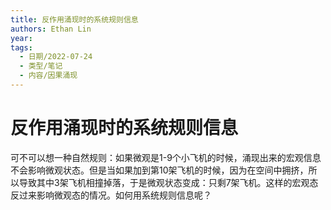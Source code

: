 ```yaml
---
title: 反作用涌现时的系统规则信息
authors: Ethan Lin
year:
tags:
  - 日期/2022-07-24 
  - 类型/笔记 
  - 内容/因果涌现 
---
```



# 反作用涌现时的系统规则信息





可不可以想一种自然规则：如果微观是1-9个小飞机的时候，涌现出来的宏观信息不会影响微观状态。但是当如果加到第10架飞机的时候，因为在空间中拥挤，所以导致其中3架飞机相撞掉落，于是微观状态变成：只剩7架飞机。这样的宏观态反过来影响微观态的情况。如何用系统规则信息呢？
